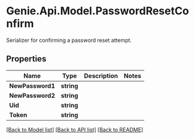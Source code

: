 # Genie.Api.Model.PasswordResetConfirm
Serializer for confirming a password reset attempt.

## Properties

Name | Type | Description | Notes
------------ | ------------- | ------------- | -------------
**NewPassword1** | **string** |  | 
**NewPassword2** | **string** |  | 
**Uid** | **string** |  | 
**Token** | **string** |  | 

[[Back to Model list]](../README.md#documentation-for-models) [[Back to API list]](../README.md#documentation-for-api-endpoints) [[Back to README]](../README.md)

